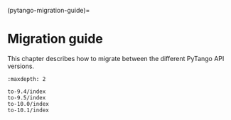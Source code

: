 (pytango-migration-guide)=

# Migration guide

This chapter describes how to migrate between the
different PyTango API versions.

```{toctree}
:maxdepth: 2

to-9.4/index
to-9.5/index
to-10.0/index
to-10.1/index
```

